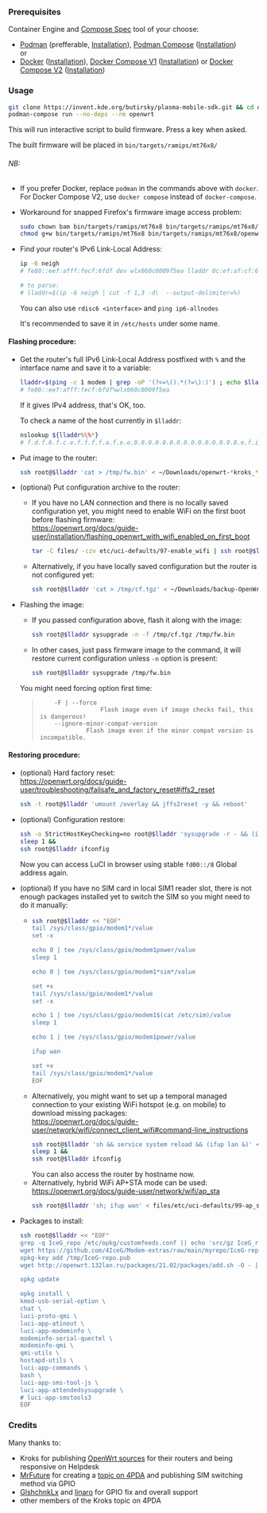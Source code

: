 ### Prerequisites
Container Engine and [Compose Spec](https://compose-spec.io/) tool of your choose:
- [Podman](https://podman.io/) (prefferable, [Installation](https://podman.io/getting-started/installation)), [Podman Compose](https://github.com/containers/podman-compose) ([Installation](https://github.com/containers/podman-compose#installation))  
or
- [Docker](https://docs.docker.com/engine/) ([Installation](https://docs.docker.com/engine/install/)), [Docker Compose V1](https://github.com/docker/compose) ([Installation](https://docs.docker.com/compose/install/#install-compose)) or [Docker Compose V2](https://docs.docker.com/compose/cli-command/) ([Installation](https://docs.docker.com/compose/cli-command/#install-on-linux))

### Usage
```sh
git clone https://invent.kde.org/butirsky/plasma-mobile-sdk.git && cd openwrt-kroks
podman-compose run --no-deps --rm openwrt
```
This will run interactive script to build firmware. Press a key when asked.

The built firmware will be placed in `bin/targets/ramips/mt76x8/`

###### NB:  
- If you prefer Docker, replace `podman` in the commands above with `docker`. For Docker Compose V2, use `docker compose` instead of `docker-compose`.
- Workaround for snapped Firefox's firmware image access problem:
  ```sh
  sudo chown bam bin/targets/ramips/mt76x8 bin/targets/ramips/mt76x8/openwrt-ramips-mt76x8-kroks_*-squashfs-sysupgrade.bin
  chmod g+w bin/targets/ramips/mt76x8 bin/targets/ramips/mt76x8/openwrt-ramips-mt76x8-kroks_*-squashfs-sysupgrade.bin 
  ```
- Find your router's IPv6 Link-Local Address:
  ```sh
  ip -6 neigh 
  # fe80::eef:afff:fecf:6fdf dev wlx060c0009f5ea lladdr 0c:ef:af:cf:6f:df router STALE

  # to parse:
  # lladdr=$(ip -6 neigh | cut -f 1,3 -d\  --output-delimiter=%)
  ```
  You can also use `rdisc6 <interface>` and `ping ip6-allnodes`

  It's recommended to save it in `/etc/hosts` under some name.

#### Flashing procedure:
- Get the router's full IPv6 Link-Local Address postfixed with `%` and the interface name and save it to a variable:
  ```sh
  lladdr=$(ping -c 1 modem | grep -oP '(?<=\().*(?=\):)') ; echo $lladdr
  # fe80::eef:afff:fecf:6fdf%wlx060c0009f5ea
  ```
  If it gives IPv4 address, that's OK, too.

  To check a name of the host currently in `$lladdr`:
  ```sh
  nslookup ${lladdr%\%*}
  # f.d.f.6.f.c.e.f.f.f.f.a.f.e.e.0.0.0.0.0.0.0.0.0.0.0.0.0.0.8.e.f.ip6.arpa	name = modem.
  ```
- Put image to the router:
  ```sh
  ssh root@$lladdr 'cat > /tmp/fw.bin' < ~/Downloads/openwrt-*kroks_*-squashfs-sysupgrade.bin
  ```
- (optional) Put configuration archive to the router:
  - If you have no LAN connection and there is no locally saved configuration yet, you might need to enable WiFi on the first boot before flashing firmware:  
  https://openwrt.org/docs/guide-user/installation/flashing_openwrt_with_wifi_enabled_on_first_boot
    ```sh
    tar -C files/ -czv etc/uci-defaults/97-enable_wifi | ssh root@$lladdr 'cat > /tmp/cf.tgz'
    ```
  - Alternatively, if you have locally saved configuration but the router is not configured yet:
    ```sh
    ssh root@$lladdr 'cat > /tmp/cf.tgz' < ~/Downloads/backup-OpenWrt-*
    ```
- Flashing the image:
  - If you passed configuration above, flash it along with the image:
    ```sh
    ssh root@$lladdr sysupgrade -n -f /tmp/cf.tgz /tmp/fw.bin
    ```
  - In other cases, just pass firmware image to the command, it will restore current configuration unless `-n` option is present:
    ```sh
    ssh root@$lladdr sysupgrade /tmp/fw.bin
    ```
  You might need forcing option first time:  
  > ```
  > 	-F | --force
  > 	             Flash image even if image checks fail, this is dangerous!
  > 	--ignore-minor-compat-version
  > 		     Flash image even if the minor compat version is incompatible.

#### Restoring procedure:
- (optional) Hard factory reset:  
  https://openwrt.org/docs/guide-user/troubleshooting/failsafe_and_factory_reset#jffs2_reset
  ```sh
  ssh -t root@$lladdr 'umount /overlay && jffs2reset -y && reboot'
  ```
- (optional) Configuration restore:
  ```sh
  ssh -o StrictHostKeyChecking=no root@$lladdr 'sysupgrade -r - && (ifup lan &)' < ~/Downloads/backup-OpenWrt* &&
  sleep 1 &&
  ssh root@$lladdr ifconfig
  ```
  Now you can access LuCI in browser using stable `fd00::/8` Global address again.
- (optional) If you have no SIM card in local SIM1 reader slot, there is not enough packages installed yet to switch the SIM so you might need to do it manually:

  -
    ```sh
    ssh root@$lladdr << "EOF"
    tail /sys/class/gpio/modem1*/value
    set -x

    echo 0 | tee /sys/class/gpio/modem1power/value
    sleep 1

    echo 0 | tee /sys/class/gpio/modem1*sim*/value

    set +x
    tail /sys/class/gpio/modem1*/value
    set -x

    echo 1 | tee /sys/class/gpio/modem1$(cat /etc/sim)/value
    sleep 1

    echo 1 | tee /sys/class/gpio/modem1power/value

    ifup wan

    set +x
    tail /sys/class/gpio/modem1*/value
    EOF
    ```
  - Alternatively, you might want to set up a temporal managed connection to your existing WiFi hotspot (e.g. on mobile) to download missing packages:  
https://openwrt.org/docs/guide-user/network/wifi/connect_client_wifi#command-line_instructions
    ```sh
    ssh root@$lladdr 'sh && service system reload && (ifup lan &)' < files/etc/uci-defaults/98-client_wifi-dhcp_client &&
    sleep 1 &&
    ssh root@$lladdr ifconfig
    ```
    You can also access the router by hostname now.
  - Alternatively, hybrid WiFi AP+STA mode can be used:  
https://openwrt.org/docs/guide-user/network/wifi/ap_sta
    ```sh
    ssh root@$lladdr 'sh; ifup wan' < files/etc/uci-defaults/99-ap_sta
    ```
- Packages to install:
  ```sh
  ssh root@$lladdr << "EOF"
  grep -q IceG_repo /etc/opkg/customfeeds.conf || echo 'src/gz IceG_repo https://github.com/4IceG/Modem-extras/raw/main/myrepo' >> /etc/opkg/customfeeds.conf
  wget https://github.com/4IceG/Modem-extras/raw/main/myrepo/IceG-repo.pub -O /tmp/IceG-repo.pub
  opkg-key add /tmp/IceG-repo.pub
  wget http://openwrt.132lan.ru/packages/21.02/packages/add.sh -O - | sh

  opkg update

  opkg install \
  kmod-usb-serial-option \
  chat \
  luci-proto-qmi \
  luci-app-atinout \
  luci-app-modeminfo \
  modeminfo-serial-quectel \
  modeminfo-qmi \
  qmi-utils \
  hostapd-utils \
  luci-app-commands \
  bash \
  luci-app-sms-tool-js \
  luci-app-attendedsysupgrade \
  # luci-app-smstools3
  EOF
  ```

### Credits
Many thanks to:
- Kroks for publishing [OpenWrt sources](https://github.com/kroks-free/openwrt) for their routers and being responsive on Helpdesk
- [MrFuture](https://4pda.to/forum/index.php?showuser=9662718) for creating a [topic on 4PDA](https://4pda.to/forum/index.php?showtopic=994528) and publishing SIM switching method via GPIO
- [GlshchnkLx](https://4pda.to/forum/index.php?showuser=7254859) and [linaro](https://4pda.to/forum/index.php?showuser=1857905) for GPIO fix and overall support
- other members of the Kroks topic on 4PDA
